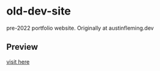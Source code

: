 # old-dev-site
pre-2022 portfolio website. Originally at austinfleming.dev

## Preview
[visit here](https://austinfleming-1u8tsvn3z-austin-fleming.vercel.app/)
